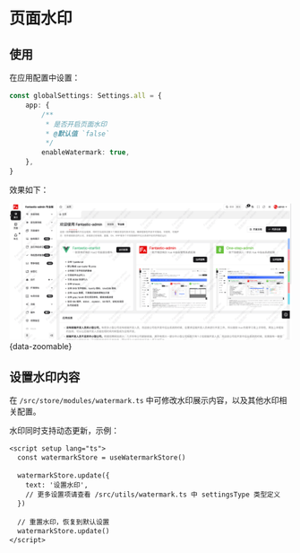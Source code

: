 # 页面水印

## 使用

在应用配置中设置：

```ts {2-8}
const globalSettings: Settings.all = {
    app: {
        /**
         * 是否开启页面水印
         * @默认值 `false`
         */
        enableWatermark: true,
    },
}
```

效果如下：

![](/watermark.png){data-zoomable}

## 设置水印内容

在 `/src/store/modules/watermark.ts` 中可修改水印展示内容，以及其他水印相关配置。

水印同时支持动态更新，示例：

```vue
<script setup lang="ts">
  const watermarkStore = useWatermarkStore()

  watermarkStore.update({
    text: '设置水印',
    // 更多设置项请查看 /src/utils/watermark.ts 中 settingsType 类型定义
  })

  // 重置水印，恢复到默认设置
  watermarkStore.update()
</script>
```